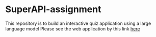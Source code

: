 # SuperAPI-assignment
This repository is to build an interactive quiz application using a large language model
Please see the web application by this link [here](https://github.com/hansun1022/SuperAPI-assignment/blob/26193c405b4364d0ea3e74d7faa5b899833bcbf4/Web-APP.exe)
